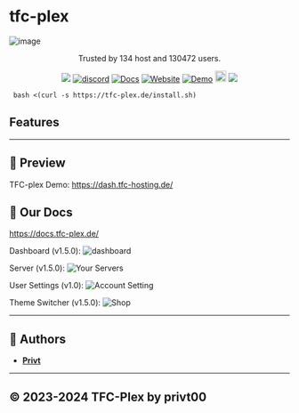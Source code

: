 # tfc-plex

![image](https://cdn.tfc-plex.de/img/gitlogo.png)
<p align="center" dir="auto">Trusted by 134 host and 130472 users.</p>
<p align="center">
  <a><img src="https://img.shields.io/github/downloads/privt00/tfc-plex/total?color=blue&label=v1.5.5 Downloads"/></a>
  <a href="https://discord.gg/BXmzHS9DRA"><img src="https://img.shields.io/discord/1175441775972860076?color=blue&label=Discord&logo=tfc-plex&logoColor=blue" alt="discord" /></a>
  <a href="https://docs.tfc-plex.de/"><img alt="Docs" src="https://img.shields.io/website?down_color=lightred&down_message=Offline&label=Docs&up_color=blue&up_message=Online&url=https://docs.tfc-plex.de/"></a>
  <a href="https://tfc-plex.de"><img alt="Website" src="https://img.shields.io/website?down_color=lightred&down_message=Offline&label=Website&up_color=blue&up_message=Online&url=https://tfc-plex.de"></a>
  <a href="https://dash.tfc-hosting.de"><img alt="Demo" src="https://img.shields.io/website?down_color=lightred&down_message=Offline&label=Demo&up_color=blue&up_message=Online&url=https://demo.tfc-plex.de"></a>
  <a  href="https://github.com/privt00/tfc-plex/stargazers"><img src="https://img.shields.io/github/stars/privt00/tfc-plex?label=Stars %E2%AD%90" height="20"/></a>
  <img src="https://komarev.com/ghpvc/?username=privt00tfc-plex&color=blue">
</p>


``` bash <(curl -s https://tfc-plex.de/install.sh)```

## Features



---

## 👀 Preview
TFC-plex Demo: https://dash.tfc-hosting.de/

## 👀 Our Docs
https://docs.tfc-plex.de/



Dashboard (v1.5.0):
![dashboard](https://cdn.discordapp.com/attachments/1188790627006160917/1191455862213054564/image.png?ex=65a580bd&is=65930bbd&hm=0896f3d81b0efbb603952e2bb71b9715ac59a1549aacc5e5cefb58cac07ecf03&)

Server (v1.5.0):
![Your Servers](https://cdn.discordapp.com/attachments/1188790627006160917/1191456026625581106/image.png?ex=65a580e4&is=65930be4&hm=252033749f8b8210e157bde90f607084ef93d01e54d3812031deda3cb3097d60&)

User Settings (v1.0):
![Account Setting](https://cdn.discordapp.com/attachments/1188790627006160917/1191456220507291748/image.png?ex=65a58113&is=65930c13&hm=10ac67a97193372589bae86c069e35c9db2273e141df13d2302afc00060f9b8c&)

Theme Switcher (v1.5.0):
![Shop](https://cdn.discordapp.com/attachments/1188790627006160917/1191456387583201352/image.png?ex=65a5813a&is=65930c3a&hm=c95064fe0e40c8960dbdc3fda4a28b36c09856e90c7afe5de1e336055935b20d&)


---

## 📝 Authors
- [**Privt**](https://github.com/privt00)




---

## © 2023-2024 TFC-Plex by privt00
